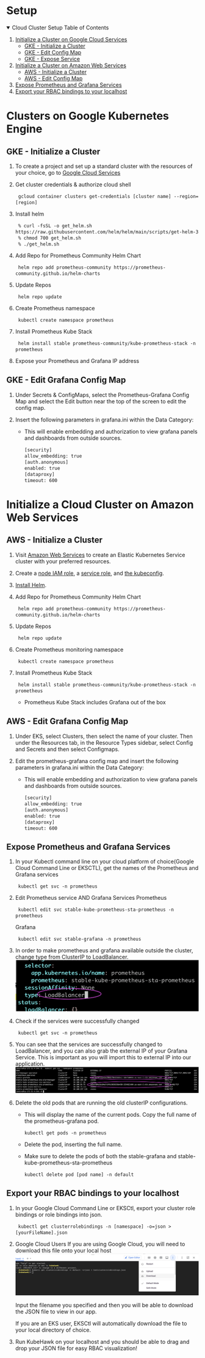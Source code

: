 # Setup

<!-- SETUP TABLE OF CONTENTS -->
<details open="open">
  <summary>Cloud Cluster Setup Table of Contents</summary>
  <ol>
    <li>
      <a href="#clusters-on-google-kubernetes-engine">Initialize a Cluster on Google Cloud Services</a>
      <ul>
        <li><a href="#GKE---initialize-a-cluster">GKE - Initialize a Cluster</a></li>
        <li><a href="#GKE---edit-grafana-config-map">GKE - Edit Config Map</a></li>
        <li><a href="#GKE---expose-service">GKE - Expose Service</a></li>
      </ul>
    </li>
    <li>
      <a href="#initialize-a-cloud-cluster-on-amazon-web-services">Initialize a Cluster on Amazon Web Services</a>
      <ul>
        <li><a href="#aws---initialize-a-cluster">AWS - Initialize a Cluster</a></li>
        <li><a href="#aws---edit-grafana-config-map">AWS - Edit Config Map</a></li>
      </ul>
    </li>
    <li>
      <a href="#expose-prometheus-and-grafana-services">Expose Prometheus and Grafana Services</a>
    </li>
    <li>
      <a href="#export-your-rbac-bindings-to-your-localhost">Export your RBAC bindings to your localhost</a>
    </li>
  </ol>
</details>



# Clusters on Google Kubernetes Engine
## GKE - Initialize a Cluster
1. To create a project and set up a standard cluster with the resources of your choice, go to [Google Cloud Services](https://console.cloud.google.com/kubernetes/)
        
2. Get cluster credentials & authorize cloud shell

        gcloud container clusters get-credentials [cluster name] --region=[region]

3. Install helm

        % curl -fsSL -o get_helm.sh https://raw.githubusercontent.com/helm/helm/main/scripts/get-helm-3
      	% chmod 700 get_helm.sh
        % ./get_helm.sh


4. Add Repo for Prometheus Community Helm Chart

        helm repo add prometheus-community https://prometheus-community.github.io/helm-charts 

5. Update Repos

        helm repo update 

6. Create Prometheus namespace 

        kubectl create namespace prometheus

6. Install Prometheus Kube Stack 

        helm install stable prometheus-community/kube-prometheus-stack -n prometheus

7. Expose your Prometheus and Grafana IP address

## GKE - Edit Grafana Config Map

1. Under Secrets & ConfigMaps, select the Prometheus-Grafana Config Map and select the Edit button near the top of the screen to edit the config map.

2. Insert the following parameters in grafana.ini within the Data Category:
    * This will enable embedding and authorization to view grafana panels and dashboards from outside sources.

          [security]
          allow_embedding: true
          [auth.anonymous]
          enabled: true
          [dataproxy]
          timeout: 600
        
# Initialize a Cloud Cluster on Amazon Web Services
## AWS - Initialize a Cluster
1. Visit [Amazon Web Services](https://aws.amazon.com/eks/) to create an Elastic Kubernetes Service cluster with your preferred resources.

2. Create a [node IAM role](https://docs.aws.amazon.com/eks/latest/userguide/create-node-role.html#create-worker-node-role), a [service role](https://docs.aws.amazon.com/eks/latest/userguide/service_IAM_role.html#create-service-role), and [the kubeconfig](https://docs.aws.amazon.com/eks/latest/userguide/create-kubeconfig.html).

3. [Install Helm](https://docs.aws.amazon.com/eks/latest/userguide/helm.html).        

4. Add Repo for Prometheus Community Helm Chart

        helm repo add prometheus-community https://prometheus-community.github.io/helm-charts 

5. Update Repos

        helm repo update 

6. Create Prometheus monitoring namespace

        kubectl create namespace prometheus

7. Install Prometheus Kube Stack

        helm install stable prometheus-community/kube-prometheus-stack -n prometheus
    * Prometheus Kube Stack includes Grafana out of the box


## AWS - Edit Grafana Config Map

1. Under EKS, select Clusters, then select the name of your cluster. Then under the Resources tab, in the Resource Types sidebar, select Config and Secrets and then select Configmaps.

2. Edit the prometheus-grafana config map and insert the following parameters in grafana.ini within the Data Category:
    * This will enable embedding and authorization to view grafana panels and dashboards from outside sources.

          [security]
          allow_embedding: true
          [auth.anonymous]
          enabled: true
          [dataproxy]
          timeout: 600

## Expose Prometheus and Grafana Services

1. In your Kubectl command line on your cloud platform of choice(Google Cloud Command Line or EKSCTL), get the names of the Prometheus and Grafana services

        kubectl get svc -n prometheus

2. Edit Prometheus service AND Grafana Services
    Prometheus

        kubectl edit svc stable-kube-prometheus-sta-prometheus -n prometheus

    Grafana

        kubectl edit svc stable-grafana -n prometheus

3. In order to make prometheus and grafana available outside the cluster, change type from ClusterIP to LoadBalancer.
        <img src="./readMeStaticFiles/loadBalancer.png">

3. Check if the services were successfully changed 

        kubectl get svc -n prometheus

4. You can see that the services are successfully changed to LoadBalancer, and you can also grab the external IP of your Grafana Service. This is important as you will import this to external IP into our application.
        <img src="./readMeStaticFiles/exposedIps.png">

5. Delete the old pods that are running the old clusterIP configurations. 
    * This will display the name of the current pods. Copy the full name of the prometheus-grafana pod.
    
          kubectl get pods -n prometheus
    * Delete the pod, inserting the full name.
    * Make sure to delete the pods of both the stable-grafana and stable-kube-prometheus-sta-prometheus
    
          kubectl delete pod [pod name] -n default

## Export your RBAC bindings to your localhost
1. In your Google Cloud Command Line or EKSCtl, export your cluster role bindings or role bindings into json. 

        kubectl get clusterrolebindings -n [namespace] -o=json > [yourFileName].json

2. Google Cloud Users
    If you are using Google Cloud, you will need to download this file onto your local host
        <img src='./readMeStaticFiles/downloadRoleBindings.png'>

    Input the filename you specified and then you will be able to download the JSON file to view in our app.

    If you are an EKS user, EKSCtl will automatically download the file to your local directory of choice.


3. Run KubeHawk on your localhost and you should be able to drag and drop your JSON file for easy RBAC visualization!
